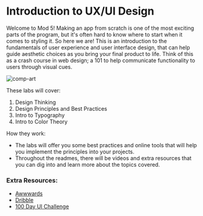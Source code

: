 # Introduction to UX/UI Design
Welcome to Mod 5! Making an app from scratch is one of the most exciting parts of the program, but it's often hard to know where to start when it comes to styling it. So here we are! This is an introduction to the fundamentals of user experience and user interface design, that can help guide aesthetic choices as you bring your final product to life. Think of this as a crash course in web design; a 101 to help communicate functionality to users through visual cues. 

![comp-art](https://media.giphy.com/media/bpmNf92LmkoMw/giphy.gif)

These labs will cover: 
1. Design Thinking
2. Design Principles and Best Practices
3. Intro to Typography
4. Intro to Color Theory 

How they work: 
* The labs will offer you some best practices and online tools that will help you implement the principles into your projects. 
* Throughout the readmes, there will be videos and extra resources that you can dig into and learn more about the topics covered.

### Extra Resources: 
* [Awwwards](https://www.awwwards.com/)
* [Dribble](https://dribbble.com/)
* [100 Day UI Challenge](http://www.dailyui.co/)
